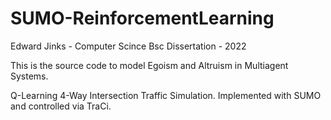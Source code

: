 # SUMO-ReinforcementLearning

Edward Jinks - Computer Scince Bsc Dissertation - 2022

This is the source code to model Egoism and Altruism in Multiagent Systems.

Q-Learning 4-Way Intersection Traffic Simulation. 
Implemented with SUMO and controlled via TraCi.
